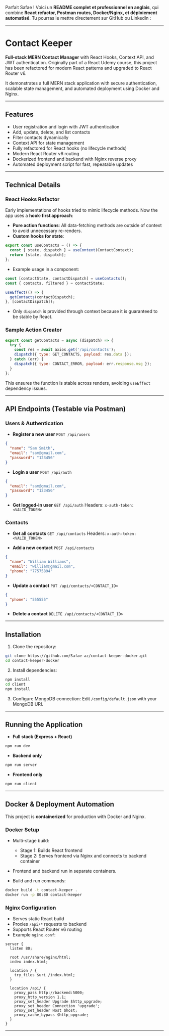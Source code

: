 Parfait Safae ! Voici un **README complet et professionnel en anglais**, qui combine **React refactor, Postman routes, Docker/Nginx, et déploiement automatisé**. Tu pourras le mettre directement sur GitHub ou LinkedIn :

---

# Contact Keeper

**Full-stack MERN Contact Manager** with React Hooks, Context API, and JWT authentication. Originally part of a React Udemy course, this project has been refactored for modern React patterns and upgraded to React Router v6.

It demonstrates a full MERN stack application with secure authentication, scalable state management, and automated deployment using Docker and Nginx.

---

## Features

* User registration and login with JWT authentication
* Add, update, delete, and list contacts
* Filter contacts dynamically
* Context API for state management
* Fully refactored for React hooks (no lifecycle methods)
* Modern React Router v6 routing
* Dockerized frontend and backend with Nginx reverse proxy
* Automated deployment script for fast, repeatable updates

---

## Technical Details

### React Hooks Refactor

Early implementations of hooks tried to mimic lifecycle methods. Now the app uses a **hook-first approach**:

* **Pure action functions**: All data-fetching methods are outside of context to avoid unnecessary re-renders.
* **Custom hooks for state**:

```javascript
export const useContacts = () => {
  const { state, dispatch } = useContext(ContactContext);
  return [state, dispatch];
};
```

* Example usage in a component:

```javascript
const [contactState, contactDispatch] = useContacts();
const { contacts, filtered } = contactState;

useEffect(() => {
  getContacts(contactDispatch);
}, [contactDispatch]);
```

* Only `dispatch` is provided through context because it is guaranteed to be stable by React.

### Sample Action Creator

```javascript
export const getContacts = async (dispatch) => {
  try {
    const res = await axios.get('/api/contacts');
    dispatch({ type: GET_CONTACTS, payload: res.data });
  } catch (err) {
    dispatch({ type: CONTACT_ERROR, payload: err.response.msg });
  }
};
```

This ensures the function is stable across renders, avoiding `useEffect` dependency issues.

---

## API Endpoints (Testable via Postman)

### Users & Authentication

* **Register a new user**
  `POST /api/users`

```json
{
  "name": "Sam Smith",
  "email": "sam@gmail.com",
  "password": "123456"
}
```

* **Login a user**
  `POST /api/auth`

```json
{
  "email": "sam@gmail.com",
  "password": "123456"
}
```

* **Get logged-in user**
  `GET /api/auth`
  Headers: `x-auth-token: <VALID_TOKEN>`

### Contacts

* **Get all contacts**
  `GET /api/contacts`
  Headers: `x-auth-token: <VALID_TOKEN>`

* **Add a new contact**
  `POST /api/contacts`

```json
{
  "name": "William Williams",
  "email": "william@gmail.com",
  "phone": "77575894"
}
```

* **Update a contact**
  `PUT /api/contacts/<CONTACT_ID>`

```json
{
  "phone": "555555"
}
```

* **Delete a contact**
  `DELETE /api/contacts/<CONTACT_ID>`

---

## Installation

1. Clone the repository:

```bash
git clone https://github.com/Safae-az/contact-keeper-docker.git
cd contact-keeper-docker
```

2. Install dependencies:

```bash
npm install
cd client
npm install
```

3. Configure MongoDB connection:
   Edit `/config/default.json` with your MongoDB URI.

---

## Running the Application

* **Full stack (Express + React)**

```bash
npm run dev
```

* **Backend only**

```bash
npm run server
```

* **Frontend only**

```bash
npm run client
```

---

## Docker & Deployment Automation

This project is **containerized** for production with Docker and Nginx.

### Docker Setup

* Multi-stage build:

  * Stage 1: Builds React frontend
  * Stage 2: Serves frontend via Nginx and connects to backend container
* Frontend and backend run in separate containers.
* Build and run commands:

```bash
docker build -t contact-keeper .
docker run -p 80:80 contact-keeper
```

### Nginx Configuration

* Serves static React build
* Proxies `/api/*` requests to backend
* Supports React Router v6 routing
* Example `nginx.conf`:

```nginx
server {
  listen 80;

  root /usr/share/nginx/html;
  index index.html;

  location / {
    try_files $uri /index.html;
  }

  location /api/ {
    proxy_pass http://backend:5000;
    proxy_http_version 1.1;
    proxy_set_header Upgrade $http_upgrade;
    proxy_set_header Connection 'upgrade';
    proxy_set_header Host $host;
    proxy_cache_bypass $http_upgrade;
  }
}
```





---




